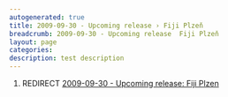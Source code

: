 ```yaml
---
autogenerated: true
title: 2009-09-30 - Upcoming release › Fiji Plzeň
breadcrumb: 2009-09-30 - Upcoming release  Fiji Plzeň
layout: page
categories: 
description: test description
---
```


1.  REDIRECT [2009-09-30 - Upcoming release: Fiji Plzen](2009-09-30_-_Upcoming_release__Fiji_Plzen "wikilink")
